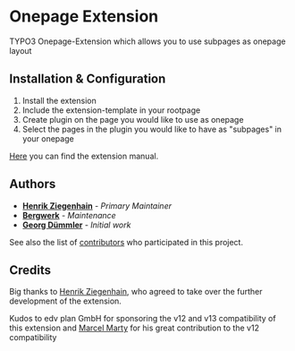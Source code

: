 # Onepage Extension
TYPO3 Onepage-Extension which allows you to use subpages as onepage layout

## Installation & Configuration
1. Install the extension
2. Include the extension-template in your rootpage
3. Create plugin on the page you would like to use as onepage
4. Select the pages in the plugin you would like to have as "subpages" in your onepage

[Here](https://github.com/bergwerk/bwrk_onepage/wiki) you can find the extension manual.

## Authors

* **[Henrik Ziegenhain](https://github.com/h3nn3s)** - *Primary Maintainer*
* **[Bergwerk](https://github.com/bergwerk)** - *Maintenance*
* **[Georg Dümmler](https://github.com/gerchomat)** - *Initial work*

See also the list of [contributors](https://github.com/bergwerk/bwrk_onepage/contributors) who participated in this project.

## Credits

Big thanks to [Henrik Ziegenhain](https://github.com/h3nn3s), who agreed to take over the further development of the extension.

Kudos to edv plan GmbH for sponsoring the v12 and v13 compatibility of this extension
and [Marcel Marty](https://github.com/marcelmarty) for his great contribution to the v12 compatibility
